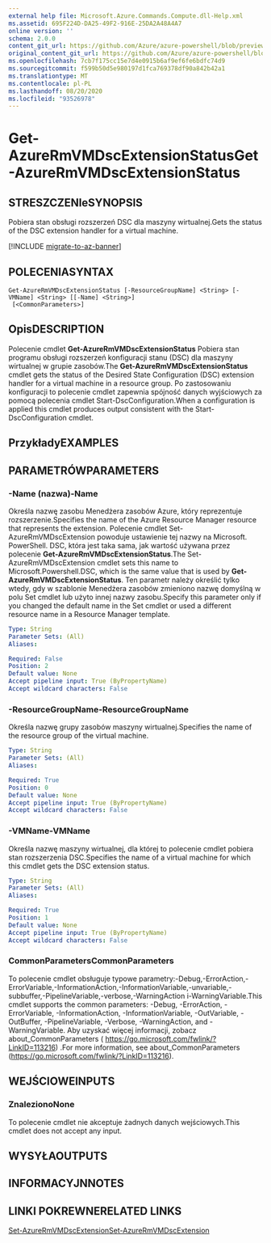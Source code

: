 ```yaml
---
external help file: Microsoft.Azure.Commands.Compute.dll-Help.xml
ms.assetid: 695F224D-DA25-49F2-916E-25DA2A48A4A7
online version: ''
schema: 2.0.0
content_git_url: https://github.com/Azure/azure-powershell/blob/preview/src/ResourceManager/Compute/Stack/Commands.Compute/help/Get-AzureRmVMDscExtensionStatus.md
original_content_git_url: https://github.com/Azure/azure-powershell/blob/preview/src/ResourceManager/Compute/Stack/Commands.Compute/help/Get-AzureRmVMDscExtensionStatus.md
ms.openlocfilehash: 7cb7f175cc15e7d4e0915b6af9ef6fe6bdfc74d9
ms.sourcegitcommit: f599b50d5e980197d1fca769378df90a842b42a1
ms.translationtype: MT
ms.contentlocale: pl-PL
ms.lasthandoff: 08/20/2020
ms.locfileid: "93526978"
---
```

# <span data-ttu-id="9a3df-101">Get-AzureRmVMDscExtensionStatus</span><span class="sxs-lookup"><span data-stu-id="9a3df-101">Get-AzureRmVMDscExtensionStatus</span></span>

## <span data-ttu-id="9a3df-102">STRESZCZENIe</span><span class="sxs-lookup"><span data-stu-id="9a3df-102">SYNOPSIS</span></span>
<span data-ttu-id="9a3df-103">Pobiera stan obsługi rozszerzeń DSC dla maszyny wirtualnej.</span><span class="sxs-lookup"><span data-stu-id="9a3df-103">Gets the status of the DSC extension handler for a virtual machine.</span></span>

[!INCLUDE [migrate-to-az-banner](../../includes/migrate-to-az-banner.md)]

## <span data-ttu-id="9a3df-104">POLECENIA</span><span class="sxs-lookup"><span data-stu-id="9a3df-104">SYNTAX</span></span>

```
Get-AzureRmVMDscExtensionStatus [-ResourceGroupName] <String> [-VMName] <String> [[-Name] <String>]
 [<CommonParameters>]
```

## <span data-ttu-id="9a3df-105">Opis</span><span class="sxs-lookup"><span data-stu-id="9a3df-105">DESCRIPTION</span></span>
<span data-ttu-id="9a3df-106">Polecenie cmdlet **Get-AzureRmVMDscExtensionStatus** Pobiera stan programu obsługi rozszerzeń konfiguracji stanu (DSC) dla maszyny wirtualnej w grupie zasobów.</span><span class="sxs-lookup"><span data-stu-id="9a3df-106">The **Get-AzureRmVMDscExtensionStatus** cmdlet gets the status of the Desired State Configuration (DSC) extension handler for a virtual machine in a resource group.</span></span>
<span data-ttu-id="9a3df-107">Po zastosowaniu konfiguracji to polecenie cmdlet zapewnia spójność danych wyjściowych za pomocą polecenia cmdlet Start-DscConfiguration.</span><span class="sxs-lookup"><span data-stu-id="9a3df-107">When a configuration is applied this cmdlet produces output consistent with the Start-DscConfiguration cmdlet.</span></span>

## <span data-ttu-id="9a3df-108">Przykłady</span><span class="sxs-lookup"><span data-stu-id="9a3df-108">EXAMPLES</span></span>

## <span data-ttu-id="9a3df-109">PARAMETRÓW</span><span class="sxs-lookup"><span data-stu-id="9a3df-109">PARAMETERS</span></span>

### <span data-ttu-id="9a3df-110">-Name (nazwa)</span><span class="sxs-lookup"><span data-stu-id="9a3df-110">-Name</span></span>
<span data-ttu-id="9a3df-111">Określa nazwę zasobu Menedżera zasobów Azure, który reprezentuje rozszerzenie.</span><span class="sxs-lookup"><span data-stu-id="9a3df-111">Specifies the name of the Azure Resource Manager resource that represents the extension.</span></span>
<span data-ttu-id="9a3df-112">Polecenie cmdlet Set-AzureRmVMDscExtension powoduje ustawienie tej nazwy na Microsoft. PowerShell. DSC, która jest taka sama, jak wartość używana przez polecenie **Get-AzureRmVMDscExtensionStatus**.</span><span class="sxs-lookup"><span data-stu-id="9a3df-112">The Set-AzureRmVMDscExtension cmdlet sets this name to Microsoft.Powershell.DSC, which is the same value that is used by **Get-AzureRmVMDscExtensionStatus**.</span></span>
<span data-ttu-id="9a3df-113">Ten parametr należy określić tylko wtedy, gdy w szablonie Menedżera zasobów zmieniono nazwę domyślną w polu Set cmdlet lub użyto innej nazwy zasobu.</span><span class="sxs-lookup"><span data-stu-id="9a3df-113">Specify this parameter only if you changed the default name in the Set cmdlet or used a different resource name in a Resource Manager template.</span></span>

```yaml
Type: String
Parameter Sets: (All)
Aliases: 

Required: False
Position: 2
Default value: None
Accept pipeline input: True (ByPropertyName)
Accept wildcard characters: False
```

### <span data-ttu-id="9a3df-114">-ResourceGroupName</span><span class="sxs-lookup"><span data-stu-id="9a3df-114">-ResourceGroupName</span></span>
<span data-ttu-id="9a3df-115">Określa nazwę grupy zasobów maszyny wirtualnej.</span><span class="sxs-lookup"><span data-stu-id="9a3df-115">Specifies the name of the resource group of the virtual machine.</span></span>

```yaml
Type: String
Parameter Sets: (All)
Aliases: 

Required: True
Position: 0
Default value: None
Accept pipeline input: True (ByPropertyName)
Accept wildcard characters: False
```

### <span data-ttu-id="9a3df-116">-VMName</span><span class="sxs-lookup"><span data-stu-id="9a3df-116">-VMName</span></span>
<span data-ttu-id="9a3df-117">Określa nazwę maszyny wirtualnej, dla której to polecenie cmdlet pobiera stan rozszerzenia DSC.</span><span class="sxs-lookup"><span data-stu-id="9a3df-117">Specifies the name of a virtual machine for which this cmdlet gets the DSC extension status.</span></span>

```yaml
Type: String
Parameter Sets: (All)
Aliases: 

Required: True
Position: 1
Default value: None
Accept pipeline input: True (ByPropertyName)
Accept wildcard characters: False
```

### <span data-ttu-id="9a3df-118">CommonParameters</span><span class="sxs-lookup"><span data-stu-id="9a3df-118">CommonParameters</span></span>
<span data-ttu-id="9a3df-119">To polecenie cmdlet obsługuje typowe parametry:-Debug,-ErrorAction,-ErrorVariable,-InformationAction,-InformationVariable,-unvariable,-subbuffer,-PipelineVariable,-verbose,-WarningAction i-WarningVariable.</span><span class="sxs-lookup"><span data-stu-id="9a3df-119">This cmdlet supports the common parameters: -Debug, -ErrorAction, -ErrorVariable, -InformationAction, -InformationVariable, -OutVariable, -OutBuffer, -PipelineVariable, -Verbose, -WarningAction, and -WarningVariable.</span></span> <span data-ttu-id="9a3df-120">Aby uzyskać więcej informacji, zobacz about_CommonParameters ( https://go.microsoft.com/fwlink/?LinkID=113216) .</span><span class="sxs-lookup"><span data-stu-id="9a3df-120">For more information, see about_CommonParameters (https://go.microsoft.com/fwlink/?LinkID=113216).</span></span>

## <span data-ttu-id="9a3df-121">WEJŚCIOWE</span><span class="sxs-lookup"><span data-stu-id="9a3df-121">INPUTS</span></span>

### <span data-ttu-id="9a3df-122">Znaleziono</span><span class="sxs-lookup"><span data-stu-id="9a3df-122">None</span></span>
<span data-ttu-id="9a3df-123">To polecenie cmdlet nie akceptuje żadnych danych wejściowych.</span><span class="sxs-lookup"><span data-stu-id="9a3df-123">This cmdlet does not accept any input.</span></span>

## <span data-ttu-id="9a3df-124">WYSYŁA</span><span class="sxs-lookup"><span data-stu-id="9a3df-124">OUTPUTS</span></span>

## <span data-ttu-id="9a3df-125">INFORMACYJN</span><span class="sxs-lookup"><span data-stu-id="9a3df-125">NOTES</span></span>

## <span data-ttu-id="9a3df-126">LINKI POKREWNE</span><span class="sxs-lookup"><span data-stu-id="9a3df-126">RELATED LINKS</span></span>

[<span data-ttu-id="9a3df-127">Set-AzureRmVMDscExtension</span><span class="sxs-lookup"><span data-stu-id="9a3df-127">Set-AzureRmVMDscExtension</span></span>](./Set-AzureRmVMDscExtension.md)


